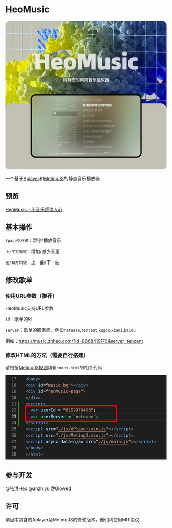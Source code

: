 # HeoMusic

![](/img/cover.webp)

一个基于[Aplayer](https://github.com/DIYgod/APlayer)和[MetingJS](https://github.com/metowolf/MetingJS)的静态音乐播放器

## 预览

[HeoMusic - 用音乐感染人心](https://music.zhheo.com/)

## 基本操作

`Space空格键`：暂停/播放音乐

`上/下方向键`：增加/减少音量

`左/右方向键`：上一曲/下一曲

## 修改歌单

### 使用URL参数（推荐）

HeoMusic支持URL参数

`id`：歌单的id

`server`：歌单的服务商，例如`netease`,`tencent`,`kugou`,`xiami`,`baidu`

例如：https://music.zhheo.com/?id=8668419170&server=tencent

### 修改HTML的方法（需要自行搭建）

请根据[MetingJS规则](https://github.com/metowolf/MetingJS)编辑`index.html`的相关代码

![修改id和server](/img/help.webp)

## 参与开发

[@张洪Heo](https://github.com/zhheo)
[@anzhiyu](https://github.com/anzhiyu-c)
[@Glowed](https://github.com/Glowed)

## 许可

项目中包含的Aplayer及MetingJS的修改版本，他们均使用MIT协议
